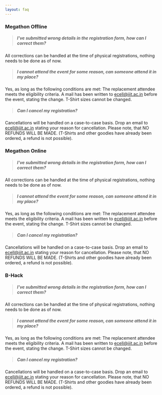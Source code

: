 ```yaml
---
layout: faq
---
```


<div id="offline"></div>

### Megathon Offline
> ##### **I've submitted wrong details in the registration form, how can I correct them?**
All corrections can be handled at the time of physical registrations, nothing needs to be done as of now.

> ##### **I cannot attend the event for some reason, can someone attend it in my place?**
Yes, as long as the following conditions are met:
The replacement attendee meets the eligibility criteria.
A mail has been written to ecell@iiit.ac.in before the event, stating the change.
T-Shirt sizes cannot be changed.

> ##### **Can I cancel my registration?**
Cancellations will be handled on a case-to-case basis. Drop an email to ecell@iiit.ac.in stating your reason for cancellation. Please note, that NO REFUNDS WILL BE MADE. (T-Shirts and other goodies have already been ordered, a refund is not possible).


<div id="online"></div>

### Megathon Online
> ##### **I've submitted wrong details in the registration form, how can I correct them?**
All corrections can be handled at the time of physical registrations, nothing needs to be done as of now.

> ##### **I cannot attend the event for some reason, can someone attend it in my place?**
Yes, as long as the following conditions are met:
The replacement attendee meets the eligibility criteria.
A mail has been written to ecell@iiit.ac.in before the event, stating the change.
T-Shirt sizes cannot be changed.

> ##### **Can I cancel my registration?**
Cancellations will be handled on a case-to-case basis. Drop an email to ecell@iiit.ac.in stating your reason for cancellation. Please note, that NO REFUNDS WILL BE MADE. (T-Shirts and other goodies have already been ordered, a refund is not possible).

<div id="bhack"></div>

### B-Hack
> ##### **I've submitted wrong details in the registration form, how can I correct them?**
All corrections can be handled at the time of physical registrations, nothing needs to be done as of now.

> ##### **I cannot attend the event for some reason, can someone attend it in my place?**
Yes, as long as the following conditions are met:
The replacement attendee meets the eligibility criteria.
A mail has been written to ecell@iiit.ac.in before the event, stating the change.
T-Shirt sizes cannot be changed.

> ##### **Can I cancel my registration?**
Cancellations will be handled on a case-to-case basis. Drop an email to ecell@iiit.ac.in stating your reason for cancellation. Please note, that NO REFUNDS WILL BE MADE. (T-Shirts and other goodies have already been ordered, a refund is not possible).
